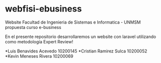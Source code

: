 webfisi-ebusiness
=================

Website Facultad de Ingenieria de Sistemas e Informatica - UNMSM propuesta curso e-business

En el presente repositorio desarrollaremos un website con laravel utilizando como metodología Expert Review!


*Luis Benavides Acevedo 10200145
*Cristian Ramirez Sulca 10200052
*Kevin Meneses Rivera   10200069
